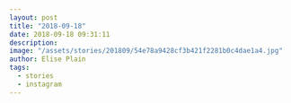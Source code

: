 ```yaml
---
layout: post
title: "2018-09-18"
date: 2018-09-18 09:31:11
description: 
image: "/assets/stories/201809/54e78a9428cf3b421f2281b0c4dae1a4.jpg"
author: Elise Plain
tags: 
  - stories
  - instagram
---
```



<p></p>
